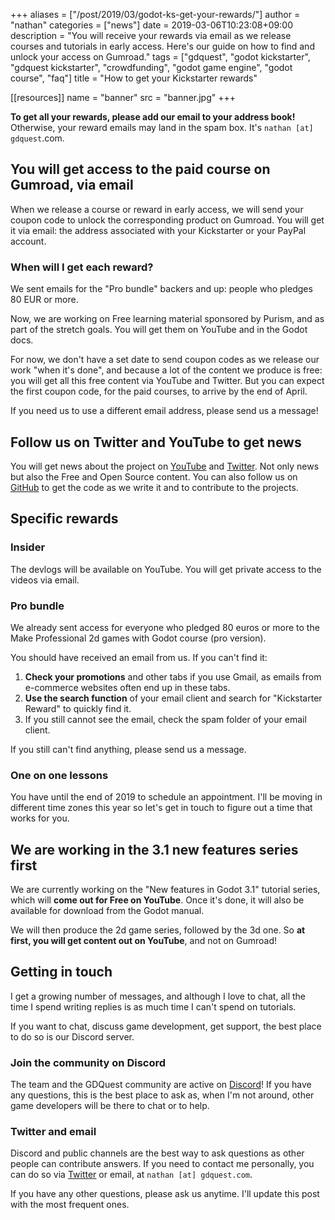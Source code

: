 +++
aliases = ["/post/2019/03/godot-ks-get-your-rewards/"]
author = "nathan"
categories = ["news"]
date = 2019-03-06T10:23:08+09:00
description = "You will receive your rewards via email as we release courses and tutorials in early access. Here's our guide on how to find and unlock your access on Gumroad."
tags = ["gdquest", "godot kickstarter", "gdquest kickstarter", "crowdfunding", "godot game engine", "godot course", "faq"]
title = "How to get your Kickstarter rewards"

[[resources]]
name = "banner"
src = "banner.jpg"
+++

**To get all your rewards, please add our email to your address book!** Otherwise, your reward emails may land in the spam box. It's `nathan [at] gdquest`.com.

## You will get access to the paid course on Gumroad, via email

When we release a course or reward in early access, we will send your coupon code to unlock the corresponding product on Gumroad. You will get it via email: the address associated with your Kickstarter or your PayPal account.

### When will I get each reward?

We sent emails for the "Pro bundle" backers and up: people who pledges 80 EUR or more.

Now, we are working on Free learning material sponsored by Purism, and as part of the stretch goals. You will get them on YouTube and in the Godot docs.

For now, we don't have a set date to send coupon codes as we release our work "when it's done", and because a lot of the content we produce is free: you will get all this free content via YouTube and Twitter. But you can expect the first coupon code, for the paid courses, to arrive by the end of April.

If you need us to use a different email address, please send us a message!

## Follow us on Twitter and YouTube to get news

You will get news about the project on [YouTube](//www.youtube.com/c/gdquest/) and [Twitter](//twitter.com/NathanGDQuest). Not only news but also the Free and Open Source content. You can also follow us on [GitHub](//github.com/GDQuest/) to get the code as we write it and to contribute to the projects.

## Specific rewards

### Insider

The devlogs will be available on YouTube. You will get private access to the videos via email.

### Pro bundle

We already sent access for everyone who pledged 80 euros or more to the Make Professional 2d games with Godot course (pro version).

You should have received an email from us. If you can't find it:

 1. **Check your promotions** and other tabs if you use Gmail, as emails from e-commerce websites often end up in these tabs.
 2. **Use the search function** of your email client and search for "Kickstarter Reward" to quickly find it.
 3. If you still cannot see the email, check the spam folder of your email client.

If you still can't find anything, please send us a message.

### One on one lessons

You have until the end of 2019 to schedule an appointment. I'll be moving in different time zones this year so let's get in touch to figure out a time that works for you.

## We are working in the 3.1 new features series first

We are currently working on the "New features in Godot 3.1" tutorial series, which will **come out for Free on YouTube**. Once it's done, it will also be available for download from the Godot manual.

We will then produce the 2d game series, followed by the 3d one. So **at first, you will get content out on YouTube**, and not on Gumroad!

## Getting in touch

I get a growing number of messages, and although I love to chat, all the time I spend writing replies is as much time I can't spend on tutorials.

If you want to chat, discuss game development, get support, the best place to do so is our Discord server.

### Join the community on Discord

The team and the GDQuest community are active on [Discord](//discord.gg/CHYVgar)! If you have any questions, this is the best place to ask as, when I'm not around, other game developers will be there to chat or to help.

### Twitter and email

Discord and public channels are the best way to ask questions as other people can contribute answers. If you need to contact me personally, you can do so via [Twitter](//twitter.com/nathangdquest) or email, at `nathan [at] gdquest.com`.

If you have any other questions, please ask us anytime. I'll update this post with the most frequent ones.
